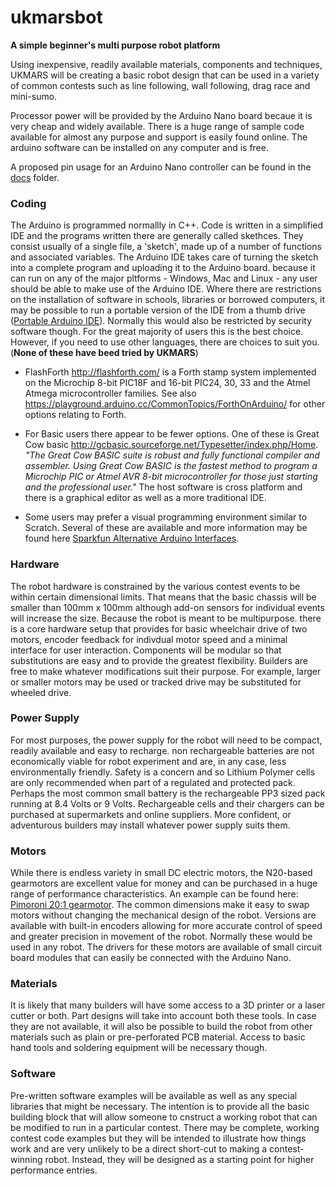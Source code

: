 # ukmarsbot

__A simple beginner's multi purpose robot platform__

Using inexpensive, readily available materials, components and techniques, UKMARS will be creating a basic robot design that can be used in a variety of common contests such as line following, wall following, drag race and mini-sumo.

Processor power will be provided by the Arduino Nano board becaue it is very cheap and widely available. There is a huge range of sample code available for almost any purpose and support is easily found online. The arduino software can be installed on any computer and is free.

A proposed pin usage for an Arduino Nano controller can be found in the [docs](docs) folder.

### Coding
The Arduino is programmed normallly in C++. Code is written in a simplified IDE and the programs written there are generally called skethces. They consist usually of a single file, a 'sketch', made up of a number of functions and associated variables. The Arduino IDE takes care of turning the sketch into a complete program and uploading it to the Arduino board. because it can run on any of the major pltforms - Windows, Mac and Linux - any user should be able to make use of the Arduino IDE. Where there are restrictions on the installation of software in schools, libraries or borrowed computers, it may be possible to run a portable version of the IDE from a thumb drive ([Portable Arduino IDE](https://www.arduino.cc/en/Guide/PortableIDE)). Normally this would also be restricted by security software though.  For the great majority of users this is the best choice. However, if you need to use other languages, there are choices to suit you. (__None of these have beed tried by UKMARS__)

* FlashForth http://flashforth.com/ is a Forth stamp system implemented on the Microchip 8-bit PIC18F and 16-bit PIC24, 30, 33 and the Atmel Atmega microcontroller families. See also https://playground.arduino.cc/CommonTopics/ForthOnArduino/ for other options relating to Forth.

* For Basic users there appear to be fewer options. One of these is Great Cow basic http://gcbasic.sourceforge.net/Typesetter/index.php/Home. _"The  Great Cow BASIC suite is robust and fully functional compiler and assembler.   Using Great Cow BASIC is the fastest method to program a Microchip PIC or Atmel AVR 8-bit microcontroller for those just starting and the professional user."_  The host software is cross platform and there is a graphical editor as well as a more traditional IDE.

* Some users may prefer a visual programming environment similar to Scratch. Several of these are available and more information may be found here [Sparkfun Alternative Arduino Interfaces](https://learn.sparkfun.com/tutorials/alternative-arduino-interfaces/all).

### Hardware

The robot hardware is constrained by the various contest events to be within certain dimensional limits. That means that the basic chassis will be smaller than 100mm x 100mm although add-on sensors for individual events will increase the size. Because the robot is meant to be multipurpose. there is a core hardware setup that provides for basic wheelchair drive of two motors, encoder feedback for indivdual motor speed and a minimal interface for user interaction. Components will be modular so that substitutions are easy and to provide the greatest flexibility. Builders are free to make whatever modifications suit their purpose. For example, larger or smaller motors may be used or tracked drive may be substituted for wheeled drive.

### Power Supply

For most purposes, the power supply for the robot will need to be compact, readily available and easy to recharge. non rechargeable batteries are not economically viable for robot experiment and are, in any case, less environmentally friendly. Safety is a concern and so Lithium Polymer cells are only recommended when part of a regulated and protected pack. Perhaps the most common small battery is the rechargeable PP3 sized pack running at 8.4 Volts or 9 Volts. Rechargeable cells and their chargers can be purchased at supermarkets and online suppliers. More confident, or adventurous builders may install whatever power supply suits them.

### Motors

While there is endless variety in small DC electric motors, the N20-based gearmotors are excellent value for money and can be purchased in a huge range of performance characteristics. An example can be found here: [Pimoroni 20:1 gearmotor](https://shop.pimoroni.com/products/micro-metal-gearmotor-extended-back-shaft?variant=32587847050). The common dimensions make it easy to swap motors without changing the mechanical design of the robot. Versions are available with built-in encoders allowing for more accurate control of speed and greater precision in movement of the robot. Normally these would be used in any robot. The drivers for these motors are available of small circuit board modules that can easily be connected with the Arduino Nano.

### Materials

It is likely that many builders will have some access to a 3D printer or a laser cutter or both. Part designs will take into account both these tools. In case they are not available, it will also be possible to build the robot from other materials such as plain or pre-perforated PCB material. Access to basic hand tools and soldering equipment will be necessary though.

### Software

Pre-written software examples will be available as well as any special libraries that might be necessary. The intention is to provide all the basic building block that will allow someone to cnstruct a working robot that can be modified to run in a particular contest. There may be complete, working contest code examples but they will be intended to illustrate how things work and are very unlikely to be a direct short-cut to making a contest-winning robot. Instead, they will be designed as a starting point for higher performance entries.
